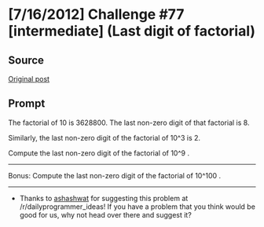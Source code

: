 # [7/16/2012] Challenge #77 [intermediate] (Last digit of factorial)

## Source

[Original post](https://old.reddit.com/r/dailyprogrammer/comments/wn3ok/7162012_challenge_77_intermediate_last_digit_of/)

## Prompt

The factorial of 10 is 3628800. The last non-zero digit of that factorial is 8.

Similarly, the last non-zero digit of the factorial of 10^3 is 2.

Compute the last non-zero digit of the factorial of 10^9 .

***

Bonus: Compute the last non-zero digit of the factorial of 10^100 .

***

* Thanks to [ashashwat](http://www.reddit.com/user/ashashwat) for suggesting this problem at /r/dailyprogrammer_ideas! If you have a problem that you think would be good for us, why not head over there and suggest it?
